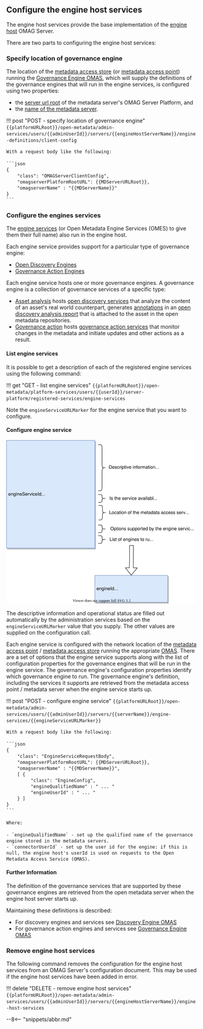 <!-- SPDX-License-Identifier: CC-BY-4.0 -->
<!-- Copyright Contributors to the Egeria project. -->

## Configure the engine host services

The engine host services provide the base implementation of the [engine host](/egeria-docs/concepts/engine-host) OMAG Server.

There are two parts to configuring the engine host services:

### Specify location of governance engine

The location of the [metadata access store](/egeria-docs/concepts/metadata-access-store) (or [metadata access point](/egeria-docs/concepts/metadata-access-point)) running the [Governance Engine OMAS](/egeria-docs/services/omas/governance-engine), which will supply the definitions of the governance engines that will run in the engine services, is configured using two properties:

- the [server url root](/egeria-docs/concepts/omag-server/#platform-url-root) of the metadata server's OMAG Server Platform, and
- the [name of the metadata server](/egeria-docs/concepts/omag-server/#server-name).

!!! post "POST - specify location of governance engine"
    ```
    {{platformURLRoot}}/open-metadata/admin-services/users/{{adminUserId}}/servers/{{engineHostServerName}}/engine-definitions/client-config
    ```

    With a request body like the following:

    ```json
    {
        "class": "OMAGServerClientConfig",
        "omagserverPlatformRootURL": {{MDServerURLRoot}},
        "omagserverName" : "{{MDServerName}}"
    }
    ```

### Configure the engines services

The [engine services](/egeria-docs/services/omes) (or Open Metadata Engine Services (OMES) to give them their full name) also run in the engine host.

Each engine service provides support for a particular type of governance engine:

- [Open Discovery Engines](/egeria-docs/frameworks/odf/overview)
- [Governance Action Engines](/egeria-docs/frameworks/gaf/overivew)

Each engine service hosts one or more governance engines. A governance engine is a collection of governance services of a specific type:

- [Asset analysis](/egeria-docs/services/omes/asset-analysis/overview) hosts [open discovery services](/egeria-docs/concepts/open-discovery-service) that analyze the content of an asset's real world counterpart, generates [annotations](/egeria-docs/frameworks/odf/discovery-annotation) in an [open discovery analysis report](/egeria-docs/frameworks/odf/discovery-analysis-report) that is attached to the asset in the open metadata repositories.
- [Governance action](/egeria-docs/services/omes/governance-action/overview) hosts [governance action services](/egeria-docs//governance-action-service) that monitor changes in the metadata and initiate updates and other actions as a result.

#### List engine services

It is possible to get a description of each of the registered engine services using the following command:

!!! get "GET - list engine services"
    ```
    {{platformURLRoot}}/open-metadata/platform-services/users/{{userId}}/server-platform/registered-services/engine-services
    ```

Note the `engineServiceURLMarker` for the engine service that you want to configure.

#### Configure engine service

![Configuration document contents for an integration service](engine-service-config.svg)

The descriptive information and operational status are filled out automatically by the administration services based on the `engineServiceURLMarker` value that you supply. The other values are supplied on the configuration call.

Each engine service is configured with the network location of the [metadata access point](/egeria-docs/concepts/metadata-access-point) / [metadata access store](/egeria-docs/concepts/metadata-access-store) running the appropriate [OMAS](/egeria-docs/services/omas). There are a set of options that the engine service supports along with the list of configuration properties for the governance engines that will be run in the engine service. The governance engine's configuration properties identify which governance engine to
run. The governance engine's definition, including the services it supports are retrieved from the metadata access point / metadata server when the engine service starts up.

!!! post "POST - configure engine service"
    ```
    {{platformURLRoot}}/open-metadata/admin-services/users/{{adminUserId}}/servers/{{serverName}}/engine-services/{{engineServiceURLMarker}}
    ```

    With a request body like the following:

    ```json
    {
        "class": "EngineServiceRequestBody",
        "omagserverPlatformRootURL": {{MDServerURLRoot}},
        "omagserverName" : "{{MDServerName}}",
        [ {
             "class": "EngineConfig",
             "engineQualifiedName" : " ... "             
             "engineUserId" : " ... "
        } ]
    }
    ```

    Where:

    - `engineQualifiedName` - set up the qualified name of the governance engine stored in the metadata servers.
    - `connectorUserId` - set up the user id for the engine: if this is null, the engine host's userId is used on requests to the Open Metadata Access Service (OMAS).

#### Further Information

The definition of the governance services that are supported by these governance engines are retrieved from the open metadata server when the engine host server starts up.

Maintaining these definitions is described:

- For discovery engines and services see [Discovery Engine OMAS](/egeria-docs/services/omas/discovery-engine/overview)
- For governance action engines and services see [Governance Engine OMAS](/egeria-docs/services/omas/governance-engine/overview)

### Remove engine host services

The following command removes the configuration for the engine host services from an OMAG Server's configuration document. This may be used if the engine host services have been added in error.

!!! delete "DELETE - remove engine host services"
    ```
    {{platformURLRoot}}/open-metadata/admin-services/users/{{adminUserId}}/servers/{{engineHostServerName}}/engine-host-services
    ```

--8<-- "snippets/abbr.md"
